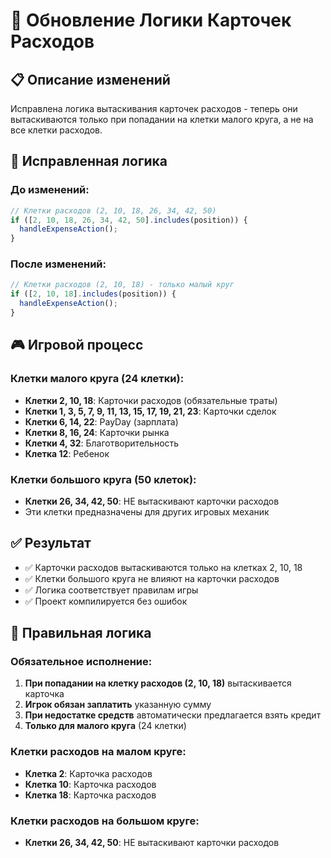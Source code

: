 # 🔄 Обновление Логики Карточек Расходов

## 📋 Описание изменений

Исправлена логика вытаскивания карточек расходов - теперь они вытаскиваются только при попадании на клетки малого круга, а не на все клетки расходов.

## 🎯 Исправленная логика

### До изменений:
```javascript
// Клетки расходов (2, 10, 18, 26, 34, 42, 50)
if ([2, 10, 18, 26, 34, 42, 50].includes(position)) {
  handleExpenseAction();
}
```

### После изменений:
```javascript
// Клетки расходов (2, 10, 18) - только малый круг
if ([2, 10, 18].includes(position)) {
  handleExpenseAction();
}
```

## 🎮 Игровой процесс

### Клетки малого круга (24 клетки):
- **Клетки 2, 10, 18**: Карточки расходов (обязательные траты)
- **Клетки 1, 3, 5, 7, 9, 11, 13, 15, 17, 19, 21, 23**: Карточки сделок
- **Клетки 6, 14, 22**: PayDay (зарплата)
- **Клетки 8, 16, 24**: Карточки рынка
- **Клетки 4, 32**: Благотворительность
- **Клетка 12**: Ребенок

### Клетки большого круга (50 клеток):
- **Клетки 26, 34, 42, 50**: НЕ вытаскивают карточки расходов
- Эти клетки предназначены для других игровых механик

## ✅ Результат

- ✅ Карточки расходов вытаскиваются только на клетках 2, 10, 18
- ✅ Клетки большого круга не влияют на карточки расходов
- ✅ Логика соответствует правилам игры
- ✅ Проект компилируется без ошибок

## 🎯 Правильная логика

### Обязательное исполнение:
1. **При попадании на клетку расходов (2, 10, 18)** вытаскивается карточка
2. **Игрок обязан заплатить** указанную сумму
3. **При недостатке средств** автоматически предлагается взять кредит
4. **Только для малого круга** (24 клетки)

### Клетки расходов на малом круге:
- **Клетка 2**: Карточка расходов
- **Клетка 10**: Карточка расходов  
- **Клетка 18**: Карточка расходов

### Клетки расходов на большом круге:
- **Клетки 26, 34, 42, 50**: НЕ вытаскивают карточки расходов
